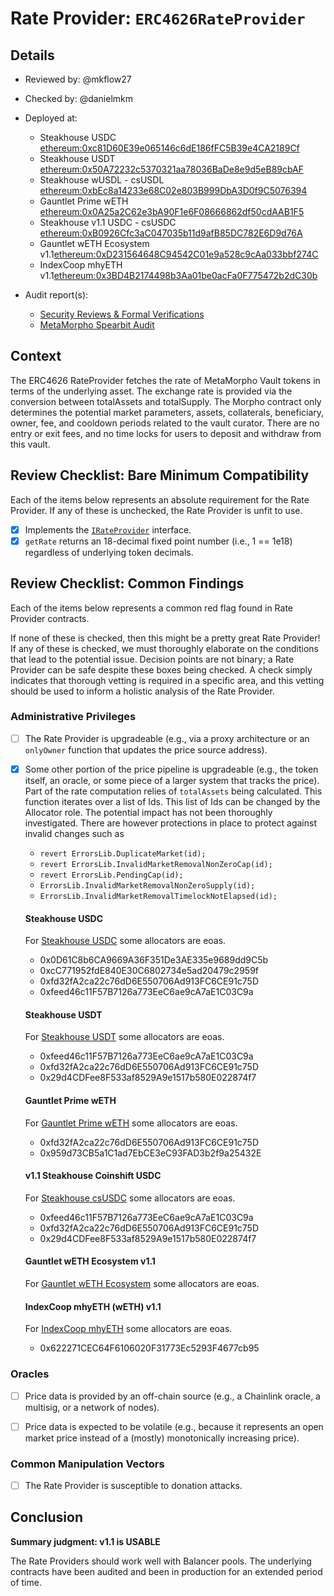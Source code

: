 # Rate Provider: `ERC4626RateProvider`

## Details
- Reviewed by: @mkflow27
- Checked by: @danielmkm
- Deployed at:
    - Steakhouse USDC [ethereum:0xc81D60E39e065146c6dE186fFC5B39e4CA2189Cf](https://etherscan.io/address/0xc81D60E39e065146c6dE186fFC5B39e4CA2189Cf#code)
    - Steakhouse USDT [ethereum:0x50A72232c5370321aa78036BaDe8e9d5eB89cbAF](https://etherscan.io/address/0x50A72232c5370321aa78036BaDe8e9d5eB89cbAF#code)
    - Steakhouse wUSDL - csUSDL [ethereum:0xbEc8a14233e68C02e803B999DbA3D0f9C5076394](https://etherscan.io/address/0xbEc8a14233e68C02e803B999DbA3D0f9C5076394#code)
    - Gauntlet Prime wETH [ethereum:0x0A25a2C62e3bA90F1e6F08666862df50cdAAB1F5](https://etherscan.io/address/0x0A25a2C62e3bA90F1e6F08666862df50cdAAB1F5#code)
    - Steakhouse v1.1 USDC - csUSDC [ethereum:0xB0926Cfc3aC047035b11d9afB85DC782E6D9d76A](https://etherscan.io/address/0xB0926Cfc3aC047035b11d9afB85DC782E6D9d76A#code)
    - Gauntlet wETH Ecosystem v1.1[ethereum:0xD231564648C94542C01e9a528c9cAa033bbf274C](https://etherscan.io/address/0xD231564648C94542C01e9a528c9cAa033bbf274C#code)
    - IndexCoop mhyETH v1.1[ethereum:0x3BD4B2174498b3Aa01be0acFa0F775472b2dC30b](https://etherscan.io/address/0x3BD4B2174498b3Aa01be0acFa0F775472b2dC30b#code)



- Audit report(s):
    - [Security Reviews & Formal Verifications](https://docs.morpho.org/security-reviews/)
    - [MetaMorpho Spearbit Audit](https://github.com/morpho-org/metamorpho/blob/main/audits/2023-11-14-metamorpho-cantina-managed-review.pdf)

## Context
The ERC4626 RateProvider fetches the rate of MetaMorpho Vault tokens in terms of the underlying asset. The exchange rate is provided via the conversion between totalAssets and totalSupply. The Morpho contract only determines the potential market parameters, assets, collaterals, beneficiary, owner, fee, and cooldown periods related to the vault curator. There are no entry or exit fees, and no time locks for users to deposit and withdraw from this vault. 

## Review Checklist: Bare Minimum Compatibility
Each of the items below represents an absolute requirement for the Rate Provider. If any of these is unchecked, the Rate Provider is unfit to use.

- [x] Implements the [`IRateProvider`](https://github.com/balancer/balancer-v2-monorepo/blob/bc3b3fee6e13e01d2efe610ed8118fdb74dfc1f2/pkg/interfaces/contracts/pool-utils/IRateProvider.sol) interface.
- [x] `getRate` returns an 18-decimal fixed point number (i.e., 1 == 1e18) regardless of underlying token decimals.

## Review Checklist: Common Findings
Each of the items below represents a common red flag found in Rate Provider contracts.

If none of these is checked, then this might be a pretty great Rate Provider! If any of these is checked, we must thoroughly elaborate on the conditions that lead to the potential issue. Decision points are not binary; a Rate Provider can be safe despite these boxes being checked. A check simply indicates that thorough vetting is required in a specific area, and this vetting should be used to inform a holistic analysis of the Rate Provider.

### Administrative Privileges
- [ ] The Rate Provider is upgradeable (e.g., via a proxy architecture or an `onlyOwner` function that updates the price source address).

- [x] Some other portion of the price pipeline is upgradeable (e.g., the token itself, an oracle, or some piece of a larger system that tracks the price). 
    Part of the rate computation relies of `totalAssets` being calculated. This function iterates over a list of Ids. This list of Ids can be changed by the Allocator role. The potential impact has not been thoroughly investigated. There are however protections in place to protect against invalid changes such as
    - `revert ErrorsLib.DuplicateMarket(id);`
    - `revert ErrorsLib.InvalidMarketRemovalNonZeroCap(id);`
    - `revert ErrorsLib.PendingCap(id);`
    - `ErrorsLib.InvalidMarketRemovalNonZeroSupply(id);`
    - `ErrorsLib.InvalidMarketRemovalTimelockNotElapsed(id);`

    #### Steakhouse USDC 
    For [Steakhouse USDC](https://etherscan.io/address/0xBEEF01735c132Ada46AA9aA4c54623cAA92A64CB) some allocators are eoas.
    - 0x0D61C8b6CA9669A36F351De3AE335e9689dd9C5b
    - 0xcC771952fdE840E30C6802734e5ad20479c2959f
    - 0xfd32fA2ca22c76dD6E550706Ad913FC6CE91c75D
    - 0xfeed46c11F57B7126a773EeC6ae9cA7aE1C03C9a
    #### Steakhouse USDT
    For [Steakhouse USDT](https://etherscan.io/address/0xbEef047a543E45807105E51A8BBEFCc5950fcfBa) some allocators are eoas.
    - 0xfeed46c11F57B7126a773EeC6ae9cA7aE1C03C9a
    - 0xfd32fA2ca22c76dD6E550706Ad913FC6CE91c75D
    - 0x29d4CDFee8F533af8529A9e1517b580E022874f7
    #### Gauntlet Prime wETH
    For [Gauntlet Prime wETH](https://etherscan.io/address/0x2371e134e3455e0593363cBF89d3b6cf53740618) some allocators are eoas.
    - 0xfd32fA2ca22c76dD6E550706Ad913FC6CE91c75D
    - 0x959d73CB5a1C1ad7EbCE3eC93FAD3b2f9a25432E
    #### v1.1 Steakhouse Coinshift USDC 
    For [Steakhouse csUSDC](https://etherscan.io/address/0xB0926Cfc3aC047035b11d9afB85DC782E6D9d76A) some allocators are eoas.
    - 0xfeed46c11F57B7126a773EeC6ae9cA7aE1C03C9a
    - 0xfd32fA2ca22c76dD6E550706Ad913FC6CE91c75D
    - 0x29d4CDFee8F533af8529A9e1517b580E022874f7
    #### Gauntlet wETH Ecosystem v1.1
    For [Gauntlet wETH Ecosystem](https://etherscan.io/address/0x1e6ffa4e9F63d10B8820A3ab52566Af881Dab53c) some allocators are eoas.
    #### IndexCoop mhyETH (wETH) v1.1
    For [IndexCoop mhyETH](https://etherscan.io/address/0x701907283a57FF77E255C3f1aAD790466B8CE4ef) some allocators are eoas.
    - 0x622271CEC64F6106020F31773Ec5293F4677cb95


### Oracles
- [ ] Price data is provided by an off-chain source (e.g., a Chainlink oracle, a multisig, or a network of nodes).

- [ ] Price data is expected to be volatile (e.g., because it represents an open market price instead of a (mostly) monotonically increasing price).

### Common Manipulation Vectors
- [ ] The Rate Provider is susceptible to donation attacks.

## Conclusion
**Summary judgment: v1.1 is USABLE**

The Rate Providers should work well with Balancer pools. The underlying contracts have been audited and been in production for an extended period of time.

